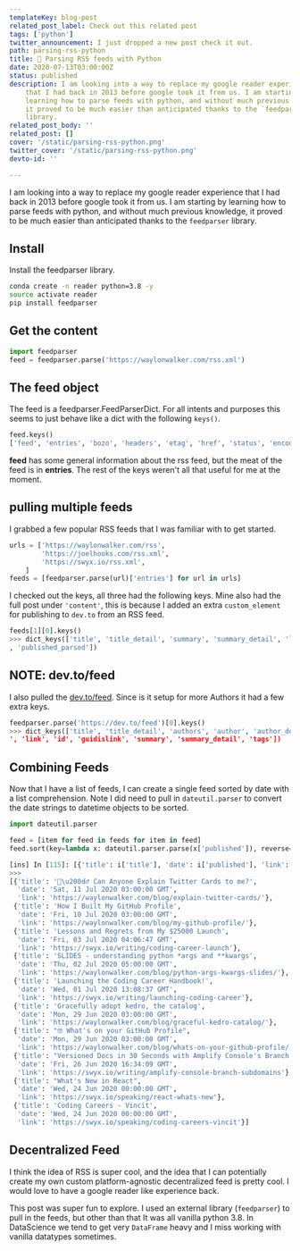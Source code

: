 ```yaml
---
templateKey: blog-post
related_post_label: Check out this related post
tags: ['python']
twitter_announcement: I just dropped a new post check it out.
path: parsing-rss-python
title: 🐍 Parsing RSS feeds with Python
date: 2020-07-13T03:00:00Z
status: published
description: I am looking into a way to replace my google reader experience
    that I had back in 2013 before google took it from us. I am starting by
    learning how to parse feeds with python, and without much previous knowledge
    it proved to be much easier than anticipated thanks to the `feedparser`
    library.
related_post_body: ''
related_post: []
cover: '/static/parsing-rss-python.png'
twitter_cover: '/static/parsing-rss-python.png'
devto-id: ''

---
```


I am looking into a way to replace my google reader experience that I had back in 2013 before google took it from us.  I am starting by learning how to parse feeds with python, and without much previous knowledge, it proved to be much easier than anticipated thanks to the `feedparser` library.

## Install

Install the feedparser library.

``` bash
conda create -n reader python=3.8 -y
source activate reader
pip install feedparser
```

## Get the content

```python
import feedparser
feed = feedparser.parse('https://waylonwalker.com/rss.xml')
```

## The feed object

The feed is a feedparser.FeedParserDict.  For all intents and purposes this seems to just behave like a dict with the following `keys()`.

``` python
feed.keys()
['feed', 'entries', 'bozo', 'headers', 'etag', 'href', 'status', 'encoding', 'version', 'namespaces', 'content'])
```

**feed** has some general information about the rss feed, but the meat of the feed is in **entries**.  The rest of the keys weren't all that useful for me at the moment.


## pulling multiple feeds

I grabbed a few popular RSS feeds that I was familiar with to get started.

```python
urls = ['https://waylonwalker.com/rss',
        'https://joelhooks.com/rss.xml',
        'https://swyx.io/rss.xml',
    ]
feeds = [feedparser.parse(url)['entries'] for url in urls]
```

I checked out the keys, all three had the following keys.  Mine also had the full post under `'content'`, this is because I added an extra `custom_element` for publishing to `dev.to` from an RSS feed.

``` python
feeds[1][0].keys()
>>> dict_keys(['title', 'title_detail', 'summary', 'summary_detail', 'links', 'link', 'id', 'guidislink', 'published'
, 'published_parsed'])
```


## NOTE: dev.to/feed

I also pulled the [dev.to/feed](https://dev.to/feed).  Since is it setup for more Authors it had a few extra keys.

``` python
feedparser.parse('https://dev.to/feed')[0].keys()
>>> dict_keys(['title', 'title_detail', 'authors', 'author', 'author_detail', 'published', 'published_parsed', 'links
', 'link', 'id', 'guidislink', 'summary', 'summary_detail', 'tags'])
```


## Combining Feeds

Now that I have a list of feeds, I can create a single feed sorted by date with a list comprehension.  Note I did need to pull in `dateutil.parser` to convert the date strings to datetime objects to be sorted.

``` python
import dateutil.parser

feed = [item for feed in feeds for item in feed]
feed.sort(key=lambda x: dateutil.parser.parse(x['published']), reverse=True)
```

```python
[ins] In [115]: [{'title': i['title'], 'date': i['published'], 'link': i['link']}  for i in feed[:10]]
>>>
[{'title': '🙋\u200d♂️ Can Anyone Explain Twitter Cards to me?',
  'date': 'Sat, 11 Jul 2020 03:00:00 GMT',
  'link': 'https://waylonwalker.com/blog/explain-twitter-cards/'},
 {'title': 'How I Built My GitHub Profile',
  'date': 'Fri, 10 Jul 2020 03:00:00 GMT',
  'link': 'https://waylonwalker.com/blog/my-github-profile/'},
 {'title': 'Lessons and Regrets from My $25000 Launch',
  'date': 'Fri, 03 Jul 2020 04:06:47 GMT',
  'link': 'https://swyx.io/writing/coding-career-launch'},
 {'title': 'SLIDES - understanding python *args and **kwargs',
  'date': 'Thu, 02 Jul 2020 05:00:00 GMT',
  'link': 'https://waylonwalker.com/blog/python-args-kwargs-slides/'},
 {'title': 'Launching the Coding Career Handbook!',
  'date': 'Wed, 01 Jul 2020 13:08:37 GMT',
  'link': 'https://swyx.io/writing/launching-coding-career'},
 {'title': 'Gracefully adopt kedro, the catalog',
  'date': 'Mon, 29 Jun 2020 03:00:00 GMT',
  'link': 'https://waylonwalker.com/blog/graceful-kedro-catalog/'},
 {'title': "🤓 What's on your GitHub Profile",
  'date': 'Mon, 29 Jun 2020 03:00:00 GMT',
  'link': 'https://waylonwalker.com/blog/whats-on-your-github-profile/'},
 {'title': "Versioned Docs in 30 Seconds with Amplify Console's Branch Subdomains",
  'date': 'Fri, 26 Jun 2020 16:34:09 GMT',
  'link': 'https://swyx.io/writing/amplify-console-branch-subdomains'},
 {'title': "What's New in React",
  'date': 'Wed, 24 Jun 2020 00:00:00 GMT',
  'link': 'https://swyx.io/speaking/react-whats-new'},
 {'title': 'Coding Careers - Vincit',
  'date': 'Wed, 24 Jun 2020 00:00:00 GMT',
  'link': 'https://swyx.io/speaking/coding-careers-vincit'}]
```


## Decentralized Feed

I think the idea of RSS is super cool, and the idea that I can potentially create my own custom platform-agnostic decentralized feed is pretty cool.  I would love to have a google reader like experience back.

This post was super fun to explore.  I used an external library (`feedparser`) to pull in the feeds, but other than that It was all vanilla python 3.8.  In DataScience we tend to get very `DataFrame` heavy and I miss working with vanilla datatypes sometimes.
